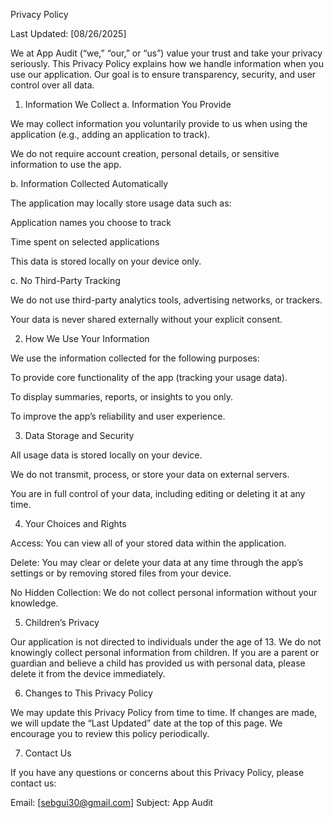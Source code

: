 Privacy Policy

Last Updated: [08/26/2025]

We at App Audit (“we,” “our,” or “us”) value your trust and take your privacy seriously. This Privacy Policy explains how we handle information when you use our application. Our goal is to ensure transparency, security, and user control over all data.

1. Information We Collect
a. Information You Provide

We may collect information you voluntarily provide to us when using the application (e.g., adding an application to track).

We do not require account creation, personal details, or sensitive information to use the app.

b. Information Collected Automatically

The application may locally store usage data such as:

Application names you choose to track

Time spent on selected applications

This data is stored locally on your device only.

c. No Third-Party Tracking

We do not use third-party analytics tools, advertising networks, or trackers.

Your data is never shared externally without your explicit consent.

2. How We Use Your Information

We use the information collected for the following purposes:

To provide core functionality of the app (tracking your usage data).

To display summaries, reports, or insights to you only.

To improve the app’s reliability and user experience.

3. Data Storage and Security

All usage data is stored locally on your device.

We do not transmit, process, or store your data on external servers.

You are in full control of your data, including editing or deleting it at any time.

4. Your Choices and Rights

Access: You can view all of your stored data within the application.

Delete: You may clear or delete your data at any time through the app’s settings or by removing stored files from your device.

No Hidden Collection: We do not collect personal information without your knowledge.

5. Children’s Privacy

Our application is not directed to individuals under the age of 13. We do not knowingly collect personal information from children. If you are a parent or guardian and believe a child has provided us with personal data, please delete it from the device immediately.

6. Changes to This Privacy Policy

We may update this Privacy Policy from time to time. If changes are made, we will update the “Last Updated” date at the top of this page. We encourage you to review this policy periodically.

7. Contact Us

If you have any questions or concerns about this Privacy Policy, please contact us:

Email: [sebgui30@gmail.com]
Subject: App Audit